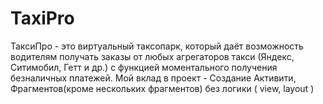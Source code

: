 # TaxiPro
ТаксиПро - это виртуальный таксопарк, который даёт возможность водителям получать заказы 
от любых агрегаторов такси (Яндекс, Ситимобил, Гетт и др.) с функцией моментального получения безналичных платежей.
Мой вклад в проект - Создание Активити, Фрагментов(кроме нескольких фрагментов) без логики ( view, layout )

